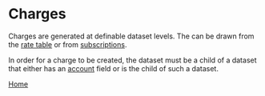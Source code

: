 # Charges

Charges are generated at definable dataset levels.  The can be drawn from the [rate table](README_B_RATE.md) or from
[subscriptions](README_B_SUBS.md).

In order for a charge to be created, the dataset must be a child of a dataset that either has an [account](README_D_FIELDS.md)
field or is the child of such a dataset.

[Home](../README.md)
